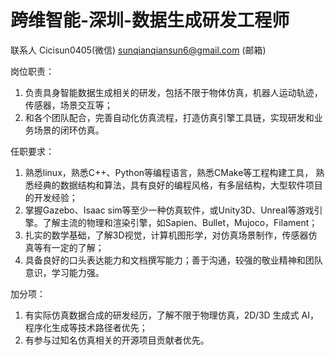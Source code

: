 # 跨维智能-深圳-数据生成研发工程师

联系人 Cicisun0405(微信) sunqianqiansun6@gmail.com (邮箱)

岗位职责：
1. 负责具身智能数据生成相关的研发，包括不限于物体仿真，机器人运动轨迹，传感器，场景交互等；
2. 和各个团队配合，完善自动化仿真流程，打造仿真引擎工具链，实现研发和业务场景的闭环仿真。

任职要求：
1. 熟悉linux，熟悉C++、Python等编程语言，熟悉CMake等工程构建工具， 熟悉经典的数据结构和算法，具有良好的编程风格，有多层结构，大型软件项目的开发经验；
2. 掌握Gazebo、Isaac sim等至少一种仿真软件，或Unity3D、Unreal等游戏引擎。了解主流的物理和渲染引擎，如Sapien、Bullet，Mujoco，Filament；
3. 扎实的数学基础，了解3D视觉，计算机图形学，对仿真场景制作，传感器仿真等有一定的了解；
4. 具备良好的口头表达能力和文档撰写能力；善于沟通，较强的敬业精神和团队意识，学习能力强。

加分项：
1. 有实际仿真数据合成的研发经历，了解不限于物理仿真，2D/3D 生成式 AI，程序化生成等技术路径者优先；
2. 有参与过知名仿真相关的开源项目贡献者优先。 

